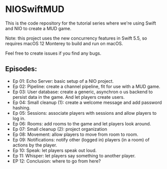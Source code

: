 # NIOSwiftMUD

This is the code repository for the tutorial series where we're using Swift and NIO to create a MUD game.

Note: this project uses the new concurrency features in Swift 5.5, so requires macOS 12 Monterey to build and run on macOS.

Feel free to create issues if you find any bugs.

## Episodes:
* Ep 01: Echo Server: basic setup of a NIO project.
* Ep 02: Pipeline: create a channel pipeline, fit for use with a MUD game.
* Ep 03: User database: create a generic, asynchron o us backend to persist data in the game. And let players create users.
* Ep 04: Small cleanup (1): create a welcome message and add password hashing.
* Ep 05: Sessions: associate players with sessions and allow players to log in.
* Ep 06: Rooms: add rooms to the game and let players look around.
* Ep 07: Small cleanup (2): project organization
* Ep 08: Movement: allow players to move from room to room.
* Ep 09: Notifications: notify other (logged in) players (in a room) of actions by the player.
* Ep 10: Speak: let players speak out loud.
* Ep 11: Whisper: let players say something to another player.
* EP 12: Conclusion: where to go from here?  

